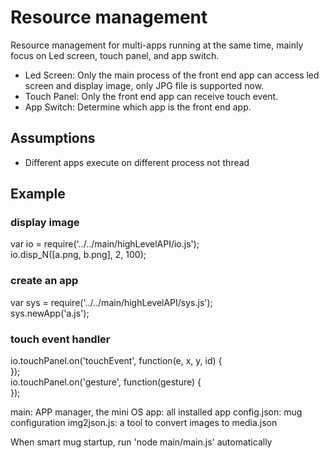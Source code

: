 # Resource management
Resource management for multi-apps running at the same time, mainly focus on Led screen, touch panel, and app switch.
- Led Screen: Only the main process of the front end app can access led screen and display image, only JPG file is supported now.
- Touch Panel: Only the front end app can receive touch event.
- App Switch: Determine which app is the front end app.

## Assumptions
- Different apps execute on different process not thread

## Example
### display image
var io = require('../../main/highLevelAPI/io.js');<br>
io.disp_N([a.png, b.png], 2, 100);
### create an app
var sys = require('../../main/highLevelAPI/sys.js');<br>
sys.newApp('a.js');
### touch event handler
io.touchPanel.on('touchEvent', function(e, x, y, id) {<br>
});<br>
io.touchPanel.on('gesture', function(gesture) {<br>
});


main: APP manager, the mini OS
app: all installed app
config.json: mug configuration
img2json.js: a tool to convert images to media.json

When smart mug startup, run 'node main/main.js' automatically
